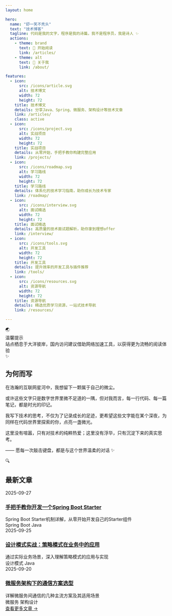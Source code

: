 ```yaml
---
layout: home

hero:
  name: "舒一笑不秃头"
  text: "技术博客"
  tagline: 代码是我的文字，程序是我的诗篇，我不是程序员，我是诗人 ✨
  actions:
    - theme: brand
      text: 🚀 开始阅读
      link: /articles/
    - theme: alt
      text: 📖 关于我
      link: /about/

features:
  - icon:
      src: /icons/article.svg
      alt: 技术博文
      width: 72
      height: 72
    title: 技术博文
    details: 分享Java、Spring、微服务、架构设计等技术文章
    link: /articles/
    class: active
  - icon:
      src: /icons/project.svg
      alt: 实战项目
      width: 72
      height: 72
    title: 实战项目
    details: 从零开始，手把手教你构建完整应用
    link: /projects/
  - icon:
      src: /icons/roadmap.svg
      alt: 学习路线
      width: 72
      height: 72
    title: 学习路线
    details: 体系化的技术学习指南，助你成长为技术专家
    link: /roadmap/
  - icon:
      src: /icons/interview.svg
      alt: 面试精选
      width: 72
      height: 72
    title: 面试精选
    details: 高质量的技术面试题解析，助你拿到理想offer
    link: /interview/
  - icon:
      src: /icons/tools.svg
      alt: 开发工具
      width: 72
      height: 72
    title: 开发工具
    details: 提升效率的开发工具与插件推荐
    link: /tools/
  - icon:
      src: /icons/resources.svg
      alt: 资源导航
      width: 72
      height: 72
    title: 资源导航
    details: 精选优质学习资源，一站式技术导航
    link: /resources/

---
```


<div class="access-notice">
  <div class="notice-container">
    <div class="notice-icon">🌏</div>
    <div class="notice-content">
      <div class="notice-title">温馨提示</div>
      <div class="notice-text">站点栖息于大洋彼岸，国内访问建议借助网络加速工具，以获得更为流畅的阅读体验</div>
    </div>
  </div>
</div>

<div class="section-divider">
  <div class="divider-line"></div>
  <div class="divider-icon">✨</div>
  <div class="divider-line"></div>
</div>

<div class="why-write-section">
  <div class="why-write-container">
    <h2 class="why-write-title">为何而写</h2>
    <div class="why-write-content">
      <p class="why-write-lead">在浩瀚的互联网星河中，我想留下一颗属于自己的微尘。</p>
      <div class="why-write-text">
        <p>或许这些文字只是数字世界里微不足道的一隅，但对我而言，每一行代码、每一篇笔记，都是时光的印记。</p>
        <p>我写下技术的思考，不仅为了记录成长的足迹，更希望这些文字能在某个深夜，为同样在代码世界里探索的你，点亮一盏微光。</p>
        <p>这里没有喧嚣，只有对技术的纯粹热爱；这里没有浮华，只有沉淀下来的真实思考。</p>
        <p class="why-write-signature">—— 愿每一次敲击键盘，都是与这个世界温柔的对话 ✨</p>
      </div>
    </div>
  </div>
</div>

<div class="section-divider">
  <div class="divider-line"></div>
  <div class="divider-icon">🔍</div>
  <div class="divider-line"></div>
</div>

<div class="recent-posts">
  <h2>最新文章</h2>
  <div class="post-list">
    <div class="post-grid">
      <div class="post-item">
        <div class="post-date">2025-09-27</div>
        <h3 class="post-title"><a href="/articles/spring-boot-starter">手把手教你开发一个Spring Boot Starter</a></h3>
        <div class="post-desc">Spring Boot Starter机制详解，从零开始开发自己的Starter组件</div>
        <div class="post-meta">
          <span class="post-tag">Spring Boot</span>
          <span class="post-tag">Java</span>
        </div>
      </div>
      <div class="post-item">
        <div class="post-date">2025-09-25</div>
        <h3 class="post-title"><a href="/articles/design-patterns">设计模式实战：策略模式在业务中的应用</a></h3>
        <div class="post-desc">通过实际业务场景，深入理解策略模式的应用与实现</div>
        <div class="post-meta">
          <span class="post-tag">设计模式</span>
          <span class="post-tag">Java</span>
        </div>
      </div>
      <div class="post-item">
        <div class="post-date">2025-09-20</div>
        <h3 class="post-title"><a href="/articles/microservice-communication">微服务架构下的通信方案选型</a></h3>
        <div class="post-desc">详解微服务间通信的几种主流方案及其适用场景</div>
        <div class="post-meta">
          <span class="post-tag">微服务</span>
          <span class="post-tag">架构设计</span>
        </div>
      </div>
    </div>
  </div>
  <div class="view-more">
    <a href="/articles/">查看更多文章 →</a>
  </div>
</div>
